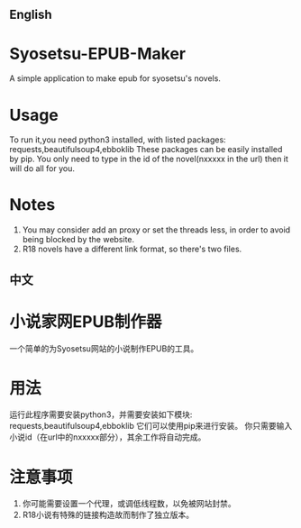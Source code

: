 ## English

# Syosetsu-EPUB-Maker
A simple application to make epub for syosetsu's novels.

# Usage
To run it,you need python3 installed, with listed packages: requests,beautifulsoup4,ebboklib
These packages can be easily installed by pip.
You only need to type in the id of the novel(nxxxxx in the url) then it will do all for you.

# Notes
1. You may consider add an proxy or set the threads less, in order to avoid being blocked by the website.
2. R18 novels have a different link format, so there's two files.


## 中文

# 小说家网EPUB制作器
一个简单的为Syosetsu网站的小说制作EPUB的工具。

# 用法
运行此程序需要安装python3，并需要安装如下模块: requests,beautifulsoup4,ebboklib
它们可以使用pip来进行安装。
你只需要输入小说id（在url中的nxxxxx部分），其余工作将自动完成。

# 注意事项
1. 你可能需要设置一个代理，或调低线程数，以免被网站封禁。
2. R18小说有特殊的链接构造故而制作了独立版本。
